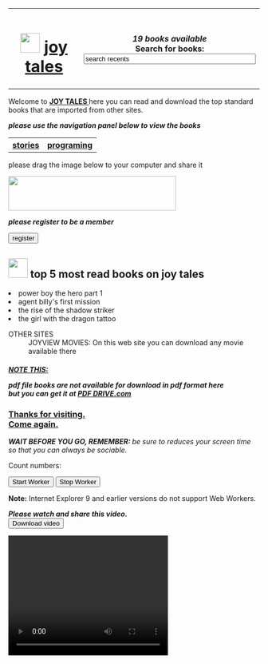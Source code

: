 <!DOCTYPE html>
<html lang="en">

   <head> 

<link href="css joyview tales.css" rel="stylesheet" type="text/css">
   </head>
 
<body>

<table>

   <tr>

<th> <H1> <img src = "favicon.ico" height = "39" width = "39"> <b> <u> joy tales </b> </u> </h1> </th>

<th><p class="search"> <em> <strong>19 books available</strong></em><br> <label for="jsearch"> Search for books:</label><br>
   <input type="search" id="jsearch" name="jsearch" value="search recents" size="40"> </p> </th>   

   </tr>

</table>

<p> Welcome to <b> <u> JOY TALES </b> </u> here you can read and download the top standard 
books that are imported from other sites. </p>
 
<p> <em> <b> please use the navigation panel below to view the books</b> </em> </p>

<table class = "snltable">
   
<tr>

 <th class = "snl"> <a class="snl" href="STORY%20BRANCH.html" title="open the story branch"> stories </a> </th>
 <th class = "snl"> <a class="snl" href="PROGRAMING%20BRANCH.html" title="open the programing branch"> programing </a> </th>

</tr>

</table>

<p> please drag the image below to your computer and share it</p>

<div id="div1" ondrop="drop(event)" ondragover="allowDrop(event)"></div>
   
   <img id="background" src="background.jpg" draggable="true" ondragstart="drag(event)" width="336" height="69">

<p> <em> <b> please register to be a member </em> </b> </p>
<a href="REGISTRATION FORM.html"><input type="button" onclick="alert('thanks for chosing to be a member')" value="register"></a>

</ol>

<h2 class="specialh2"> <img src="favicon.ico" width="39" height="39" > top 5 most read books on joy tales </h2>

<li class="displayp"> power boy the hero part 1 </li>

<li class="displayp"> agent billy's first mission </li>

<li class="displayp"> the rise of the shadow striker </li> 

<li class="displayp"> the girl with the dragon tattoo </li>

<dl>

<dt> OTHER SITES </dt>
    <dd>  JOYVIEW MOVIES: On this web site you can download any movie available there </dd>
    <dd> </dd>
    <dd> </dd> 
 
</dl>

<!--
<p>Count numbers: <output id="result"></output></p>
<button onclick="startWorker()">Start Worker</button> 
<button onclick="stopWorker()">Stop Worker</button>

<p><strong>Note:</strong> Internet Explorer 9 and earlier versions do not support Web Workers.</p>
-->

<h5> <p class="note"> <u> NOTE THIS: </u> </p> <em> 
pdf file books are not available for download in pdf format here <br>
but you can get it at <a class="sl" href="https://www.pdfdrive.com" title="click to download pdf files"> PDF DRIVE.com </a> </em> </h5>

<h3> <u> Thanks for visiting.<br> 
   Come again. </u> </h3>

<p> <em> <b> WAIT BEFORE YOU GO, REMEMBER: </b> be sure to reduces your screen time so that you 
can always be sociable. </em> </p>

<!--<pre> 
 /\ /\
( o o )
  \ /--------\
    | |----|  \
    | |    | | *
</pre>-->

<p>Count numbers: <output id="result"></output></p>
   <button onclick="startWorker()">Start Worker</button> 
   <button onclick="stopWorker()">Stop Worker</button>
   
   <p><strong>Note:</strong> Internet Explorer 9 and earlier versions do not support Web Workers.</p>
  
<p class="ip"> <em> <b> Please watch and share this video. <br>                
<a class="sl" href="IMG_6336 .avi"> <input type="button" onclick="alert('The requsted file is on the way')" value="Download video"> </a> </b> </em> </p>

 <video width="320" height="240" controls> 
   <source src="IMG_6336.mp4" type="video/mp4">
your browers does not support the video</video>
